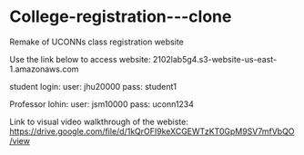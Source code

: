 # College-registration---clone
Remake of UCONNs class registration website

Use the link below to access website:
2102lab5g4.s3-website-us-east-1.amazonaws.com  

student login:
user: jhu20000
pass: student1

Professor lohin:
user: jsm10000
pass: uconn1234

Link to visual video walkthrough of the webiste: https://drive.google.com/file/d/1kQrOFI9keXCGEWTzKT0GpM9SV7mfVbQO/view 

